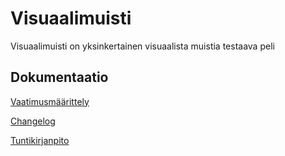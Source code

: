 # Visuaalimuisti

Visuaalimuisti on yksinkertainen visuaalista muistia testaava peli


## Dokumentaatio

[Vaatimusmäärittely](https://github.com/realtalin/ot-harjoitustyo/blob/master/dokumentaatio/vaatimusmaarittely.md)

[Changelog](https://github.com/realtalin/ot-harjoitustyo/blob/master/dokumentaatio/changelog.md)

[Tuntikirjanpito](https://github.com/realtalin/ot-harjoitustyo/blob/master/dokumentaatio/tuntikirjanpito.md)
